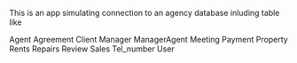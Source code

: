 This is an app simulating connection to an agency database inluding table like

Agent
Agreement
Client
Manager
ManagerAgent
Meeting
Payment
Property
Rents
Repairs
Review
Sales
Tel_number
User